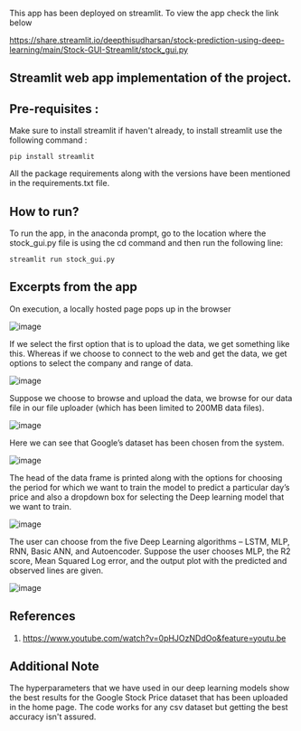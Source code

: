 This app has been deployed on streamlit. To view the app check the link below

https://share.streamlit.io/deepthisudharsan/stock-prediction-using-deep-learning/main/Stock-GUI-Streamlit/stock_gui.py

## Streamlit web app implementation of the project. 

## Pre-requisites :

Make sure to install streamlit if haven't already, to install streamlit use the following command :

```
pip install streamlit
```
All the package requirements along with the versions have been mentioned in the requirements.txt file. 

## How to run?

To run the app, in the anaconda prompt, go to the location where the stock_gui.py file is using the cd command and then run the following line:

```
streamlit run stock_gui.py
```

## Excerpts from the app

On execution, a locally hosted page pops up in the browser

![image](https://user-images.githubusercontent.com/59824729/120770616-f4754300-c53b-11eb-98ac-ac9de4f3fd91.png)

If we select the first option that is to upload the data, we get something like this. Whereas if we choose to connect to the web and get the data, we get options to select the company and range of data. 

![image](https://user-images.githubusercontent.com/59824729/120770695-0c4cc700-c53c-11eb-9495-e82ba5243b11.png)

Suppose we choose to browse and upload the data, we browse for our data file in our file uploader (which has been limited to 200MB data files). 

![image](https://user-images.githubusercontent.com/59824729/120770723-153d9880-c53c-11eb-86ab-f32abfd76fdb.png)

Here we can see that Google’s dataset has been chosen from the system.

![image](https://user-images.githubusercontent.com/59824729/120770786-225a8780-c53c-11eb-8c67-ad55977a38c2.png)

The head of the data frame is printed along with the options for choosing the period for which we want to train the model to predict a particular day’s price and also a dropdown box for selecting the Deep learning model that we want to train.

![image](https://user-images.githubusercontent.com/59824729/120770817-2d151c80-c53c-11eb-8173-abdb322fd4ad.png)

The user can choose from the five Deep Learning algorithms – LSTM, MLP, RNN, Basic ANN, and Autoencoder. Suppose the user chooses MLP, the R2 score, Mean Squared Log error, and the output plot with the predicted and observed lines are given. 

![image](https://user-images.githubusercontent.com/59824729/120770845-369e8480-c53c-11eb-83e7-f30d1c40cfbe.png)

## References

1. https://www.youtube.com/watch?v=0pHJOzNDdOo&feature=youtu.be

## Additional Note

The hyperparameters that we have used in our deep learning models show the best results for the Google Stock Price dataset that has been uploaded in the home page. The code works for any csv dataset but getting the best accuracy isn't assured. 
